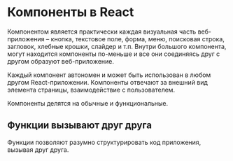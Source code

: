 # Компоненты в React

Компонентом является практически каждая визуальная часть веб-приложения &ndash; кнопка, текстовое поле, форма, меню, поисковая строка, загловок, хлебные крошки, слайдер и т.п. Внутри большого компонента, могут находится компоненты по-меньше и все они соединяясь друг  с другом образуют веб-приложение.

Каждый компонент автономен и может быть использован в любом другом React-приложении. Компоненты отвечают за внешний вид элемента страницы, взаимодействие с пользователем.

Компоненты делятся на обычные и функциональные.

## Функции вызывают друг друга
Функции позволяют разумно структурировать код приложения, вызывая друг друга.
